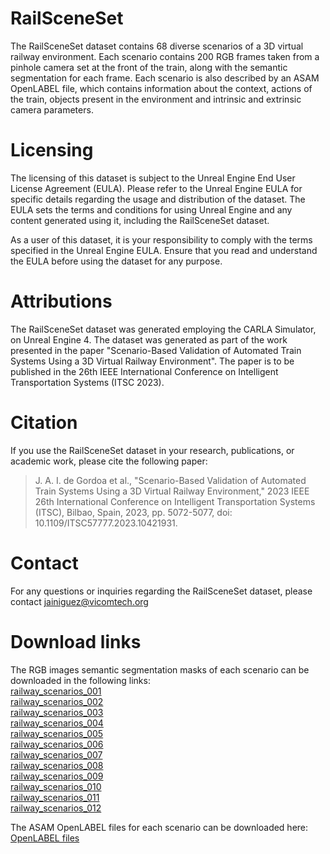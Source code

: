 # RailSceneSet

The RailSceneSet dataset contains 68 diverse scenarios of a 3D virtual railway environment. Each scenario contains 200 RGB frames taken from a pinhole camera set at the front of the train, along with the semantic segmentation for each frame. Each scenario is also described by an ASAM OpenLABEL file, which contains information about the context, actions of the train, objects present in the environment and intrinsic and extrinsic camera parameters.

# Licensing

The licensing of this dataset is subject to the Unreal Engine End User License Agreement (EULA). Please refer to the Unreal Engine EULA for specific details regarding the usage and distribution of the dataset. The EULA sets the terms and conditions for using Unreal Engine and any content generated using it, including the RailSceneSet dataset.

As a user of this dataset, it is your responsibility to comply with the terms specified in the Unreal Engine EULA. Ensure that you read and understand the EULA before using the dataset for any purpose.

# Attributions

The RailSceneSet dataset was generated employing the CARLA Simulator, on Unreal Engine 4. The dataset was generated as part of the work presented in the paper "Scenario-Based Validation of Automated Train Systems Using a 3D Virtual Railway Environment". The paper is to be published in the 26th IEEE International Conference on Intelligent Transportation Systems (ITSC 2023).

# Citation

If you use the RailSceneSet dataset in your research, publications, or academic work, please cite the following paper:

> J. A. I. de Gordoa et al., "Scenario-Based Validation of Automated Train Systems Using a 3D Virtual Railway Environment," 2023 IEEE 26th International Conference on Intelligent Transportation Systems (ITSC), Bilbao, Spain, 2023, pp. 5072-5077, doi: 10.1109/ITSC57777.2023.10421931.


# Contact

For any questions or inquiries regarding the RailSceneSet dataset, please contact jainiguez@vicomtech.org

# Download links

The RGB images semantic segmentation masks of each scenario can be downloaded in the following links:  
[railway_scenarios_001](https://datasets.vicomtech.org/di21-railsceneset/railway_scenarios_001.zip)  
[railway_scenarios_002](https://datasets.vicomtech.org/di21-railsceneset/railway_scenarios_002.zip)  
[railway_scenarios_003](https://datasets.vicomtech.org/di21-railsceneset/railway_scenarios_003.zip)  
[railway_scenarios_004](https://datasets.vicomtech.org/di21-railsceneset/railway_scenarios_004.zip)  
[railway_scenarios_005](https://datasets.vicomtech.org/di21-railsceneset/railway_scenarios_005.zip)  
[railway_scenarios_006](https://datasets.vicomtech.org/di21-railsceneset/railway_scenarios_006.zip)  
[railway_scenarios_007](https://datasets.vicomtech.org/di21-railsceneset/railway_scenarios_007.zip)  
[railway_scenarios_008](https://datasets.vicomtech.org/di21-railsceneset/railway_scenarios_008.zip)  
[railway_scenarios_009](https://datasets.vicomtech.org/di21-railsceneset/railway_scenarios_009.zip)  
[railway_scenarios_010](https://datasets.vicomtech.org/di21-railsceneset/railway_scenarios_010.zip)  
[railway_scenarios_011](https://datasets.vicomtech.org/di21-railsceneset/railway_scenarios_011.zip)  
[railway_scenarios_012](https://datasets.vicomtech.org/di21-railsceneset/railway_scenarios_012.zip)  

The ASAM OpenLABEL files for each scenario can be downloaded here:  
[OpenLABEL files](https://datasets.vicomtech.org/di21-railsceneset/scenario_annotations.zip)

